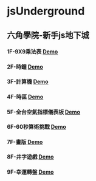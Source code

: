 # jsUnderground

## 六角學院-新手js地下城

#### 1F-9X9乘法表 <a href="https://you2245g.github.io/jsUnderground/LV1-9X9/9X9.html">Demo</a>

#### 2F-時鐘 <a href="https://you2245g.github.io/jsUnderground/LV2-clock/clock.html">Demo</a>

#### 3F-計算機 <a href="https://you2245g.github.io/jsUnderground/LV3-calculator/calculator.html">Demo</a>

#### 4F-時區 <a href="https://you2245g.github.io/jsUnderground/LV4-World Time/worldTime.html">Demo</a>

#### 5F-全台空氣指標儀表板 <a href="https://you2245g.github.io/jsUnderground/LV5-evAir/evAir.html">Demo</a>

#### 6F-60秒算術挑戰 <a href="https://you2245g.github.io/jsUnderground/LV6-CalcGame/Calc.html">Demo</a>

#### 7F-畫版 <a href="https://you2245g.github.io/jsUnderground/LV7-Canvas/Canvas.html">Demo</a>

#### 8F-井字遊戲 <a href="https://you2245g.github.io/jsUnderground/LV8-OXgame/OXgame.html">Demo</a>

#### 9F-幸運轉盤 <a href="https://you2245g.github.io/jsUnderground/LV9-LuckyWheel(vue)/luckywheel.html">Demo</a>
